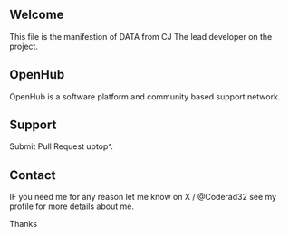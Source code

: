 ## Welcome
This file is the manifestion of DATA from CJ
The lead developer on the project.

## OpenHub
OpenHub is a software platform and community
based support network.

## Support
Submit Pull Request uptop^.

## Contact
IF you need me for any reason let me know on X / @Coderad32
see my profile for more details about me.

Thanks
